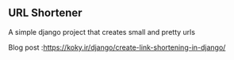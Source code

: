 ## URL Shortener
A simple django project that creates small and pretty urls

Blog post :https://koky.ir/django/create-link-shortening-in-django/

